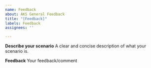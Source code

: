 ```yaml
---
name: Feedback
about: AKS General Feedback
title: "[Feedback]"
labels: Feedback
assignees: ''

---
```


**Describe your scenario**
A clear and concise description of what your scenario is.

**Feedback**
Your feedback/comment
